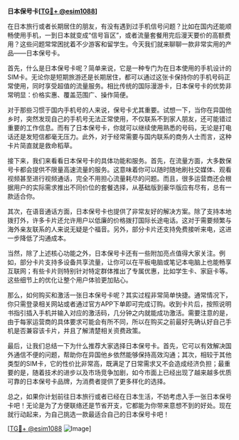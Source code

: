 **日本保号卡[[TG💪+ @esim1088](https://t.me/s/esim1088)]**

在日本旅行或者长期居住的朋友，有没有遇到过手机信号问题？比如在国内还能顺畅使用手机，一到日本就变成“信号盲区”，或者流量套餐用完后漫天要价的高额费用？这些问题常常困扰着不少游客和留学生。今天我们就来聊聊一款非常实用的产品——日本保号卡。

首先，什么是日本保号卡呢？简单来说，它是一种专门为在日本使用的手机设计的SIM卡。无论你是短期旅游还是长期居住，都可以通过这张卡保持你的手机号码正常使用，同时享受超值的流量服务。相比传统的国际漫游卡，日本保号卡的优势非常明显：价格实惠、覆盖范围广、操作简便。

对于那些习惯于国内手机号的人来说，保号卡尤其重要。试想一下，当你在异国他乡时，突然发现自己的手机号无法正常使用，不仅联系不到家人朋友，还可能错过重要的工作信息。而有了日本保号卡，你就可以继续使用熟悉的号码，无论是打电话还是发短信都毫无压力。此外，对于经常需要与国内联系的商务人士而言，这种卡片简直就是救命稻草。

接下来，我们来看看日本保号卡的具体功能和服务。首先，在流量方面，大多数保号卡都会提供不限量高速流量的服务。这意味着你可以随时随地刷社交媒体、观看视频甚至进行视频通话，完全不用担心流量耗尽的问题。而且，很多运营商还会根据用户的实际需求推出不同价位的套餐选择，从基础版到豪华版应有尽有，总有一款适合你。

其次，在语音通话方面，日本保号卡也提供了非常友好的解决方案。除了支持本地拨打外，许多卡片还允许用户以低廉的价格拨打国际长途电话。这对于需要频繁与海外亲友联系的人来说无疑是个福音。另外，部分卡片还支持免费接听来电，这进一步降低了沟通成本。

当然，除了上述核心功能之外，日本保号卡还有一些附加亮点值得大家关注。例如，部分卡片支持多设备共享流量，让你可以在平板电脑或笔记本电脑上也能畅享互联网；有些卡片则特别针对特定群体推出了专属优惠，比如学生卡、家庭卡等。这些细节上的优化让整个用户体验更加贴心。

那么，如何购买和激活一张日本保号卡呢？其实过程非常简单快捷。通常情况下，你只需登录相关网站或者通过官方APP下单即可完成订购。收到卡片后，按照说明书指引插入手机并输入对应的激活码，几分钟之内就能成功激活。需要注意的是，由于每家运营商的具体要求可能会有所不同，所以在购买之前最好先确认好自己手机是否兼容该卡片，并且了解清楚相关资费政策。

最后，让我们总结一下为什么推荐大家选择日本保号卡。首先，它可以有效解决国外通信不便的问题，帮助你在异国他乡依然能够保持高效沟通；其次，相较于其他类型的SIM卡，它的性价比非常高，既满足了日常需求又不会造成经济负担；最重要的是，随着技术的进步以及市场竞争加剧，如今市面上已经出现了越来越多优质可靠的日本保号卡品牌，为消费者提供了更多样化的选择。

总之，如果你计划前往日本旅行或者已经在日本生活，不妨考虑入手一张日本保号卡吧！无论是为了方便联络还是节省开支，它都能为你带来意想不到的好处。现在就行动起来，为自己挑选一款最适合自己的日本保号卡吧！

[[TG💪+ @esim1088](https://t.me/s/esim1088) ![Image](https://i.postimg.cc/4NQfJmqS/Snipaste-2025-05-13-00-14-12.png)]